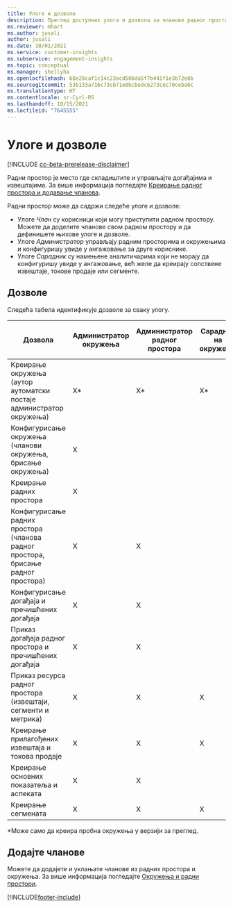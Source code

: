 ```yaml
---
title: Улоге и дозволе
description: Преглед доступних улога и дозвола за чланове радног простора.
ms.reviewer: mhart
ms.author: jusali
author: jusali
ms.date: 10/01/2021
ms.service: customer-insights
ms.subservice: engagement-insights
ms.topic: conceptual
ms.manager: shellyha
ms.openlocfilehash: 68e28caf1c14c23acd506da5f7b441f1e3b72e8b
ms.sourcegitcommit: 53b133a716c73cb71e8bcbedc6273cec70ceba6c
ms.translationtype: HT
ms.contentlocale: sr-Cyrl-RS
ms.lasthandoff: 10/15/2021
ms.locfileid: "7645555"
---
```

# <a name="roles-and-permissions"></a>Улоге и дозволе

[!INCLUDE [cc-beta-prerelease-disclaimer](includes/cc-beta-prerelease-disclaimer.md)]

Радни простор је место где складиштите и управљајте догађајима и извештајима. За више информација погледајте [Креирање радног простора и додавање чланова](create-workspace.md). 

Радни простор може да садржи следеће улоге и дозволе:

- Улоге *Члан* су корисници који могу приступити радном простору. Можете да доделите чланове свом радном простору и да дефинишете њихове улоге и дозволе. 
- Улоге *Администратор* управљају радним просторима и окружењима и конфигуришу увиде у ангажовање за друге кориснике. 
- Улоге *Сарадник* су намењене аналитичарима који не морају да конфигуришу увиде у ангажовање, већ желе да креирају сопствене извештаје, токове продаје или сегменте.

## <a name="permissions"></a>Дозволе
  
Следећа табела идентификује дозволе за сваку улогу. 

| Дозвола | Администратор окружења | Администратор радног простора | Сарадник на окружењу | Сарадник на радном простору | 
|--|--|--|--|--|
| Креирање окружења (аутор аутоматски постаје администратор окружења) | X* | X* | X* | X* |  
| Конфигурисање окружења (чланови окружења, брисање окружења) | X |  |  |  |  
| Креирање радних простора | X |  |  |  |  
| Конфигурисање радних простора (чланова радног простора, брисање радног простора) | X | X |  |  |  
| Конфигурисање догађаја и пречишћених догађаја | X | X | |  |  
| Приказ догађаја радног простора и пречишћених догађаја | X | X | |  |  
| Приказ ресурса радног простора (извештаји, сегменти и метрика)| X | X | X | X |  
| Креирање прилагођених извештаја и токова продаје | X | X | X | X |  
| Креирање основних показатеља и аспеката| X | X |  |  |  
| Креирање сегмената| X | X | X | X |  

*Може само да креира пробна окружења у верзији за преглед. 

## <a name="add-members"></a>Додајте чланове

Можете да додајете и уклањате чланове из радних простора и окружења. За више информација погледајте [Окружења и радни простори](manage-environments-workspaces.md).


[!INCLUDE[footer-include](../includes/footer-banner.md)]
